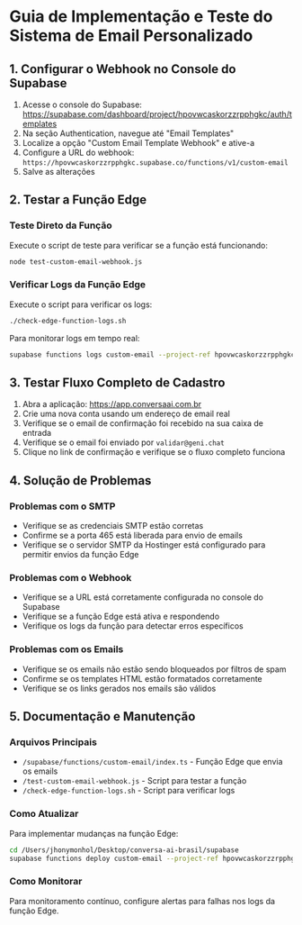 # Guia de Implementação e Teste do Sistema de Email Personalizado

## 1. Configurar o Webhook no Console do Supabase

1. Acesse o console do Supabase: https://supabase.com/dashboard/project/hpovwcaskorzzrpphgkc/auth/templates
2. Na seção Authentication, navegue até "Email Templates"
3. Localize a opção "Custom Email Template Webhook" e ative-a
4. Configure a URL do webhook: `https://hpovwcaskorzzrpphgkc.supabase.co/functions/v1/custom-email`
5. Salve as alterações

## 2. Testar a Função Edge

### Teste Direto da Função

Execute o script de teste para verificar se a função está funcionando:

```bash
node test-custom-email-webhook.js
```

### Verificar Logs da Função Edge

Execute o script para verificar os logs:

```bash
./check-edge-function-logs.sh
```

Para monitorar logs em tempo real:

```bash
supabase functions logs custom-email --project-ref hpovwcaskorzzrpphgkc --no-verify --follow
```

## 3. Testar Fluxo Completo de Cadastro

1. Abra a aplicação: https://app.conversaai.com.br
2. Crie uma nova conta usando um endereço de email real
3. Verifique se o email de confirmação foi recebido na sua caixa de entrada
4. Verifique se o email foi enviado por `validar@geni.chat`
5. Clique no link de confirmação e verifique se o fluxo completo funciona

## 4. Solução de Problemas

### Problemas com o SMTP
- Verifique se as credenciais SMTP estão corretas
- Confirme se a porta 465 está liberada para envio de emails
- Verifique se o servidor SMTP da Hostinger está configurado para permitir envios da função Edge

### Problemas com o Webhook
- Verifique se a URL está corretamente configurada no console do Supabase
- Verifique se a função Edge está ativa e respondendo
- Verifique os logs da função para detectar erros específicos

### Problemas com os Emails
- Verifique se os emails não estão sendo bloqueados por filtros de spam
- Confirme se os templates HTML estão formatados corretamente
- Verifique se os links gerados nos emails são válidos

## 5. Documentação e Manutenção

### Arquivos Principais
- `/supabase/functions/custom-email/index.ts` - Função Edge que envia os emails
- `/test-custom-email-webhook.js` - Script para testar a função
- `/check-edge-function-logs.sh` - Script para verificar logs

### Como Atualizar
Para implementar mudanças na função Edge:

```bash
cd /Users/jhonymonhol/Desktop/conversa-ai-brasil/supabase
supabase functions deploy custom-email --project-ref hpovwcaskorzzrpphgkc
```

### Como Monitorar
Para monitoramento contínuo, configure alertas para falhas nos logs da função Edge.
